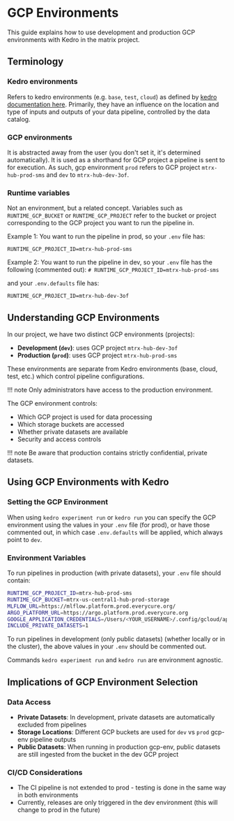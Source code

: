 # GCP Environments


This guide explains how to use development and production GCP environments with Kedro in the matrix project.

## Terminology

### Kedro environments

Refers to kedro environments (e.g. `base`, `test`, `cloud`) as defined by [kedro documentation here](https://docs.kedro.org/en/stable/configuration/configuration_basics.html#configuration-environments).
Primarily, they have an influence on the location and type of inputs and outputs of your data pipeline, controlled by the data catalog.

### GCP environments

It is abstracted away from the user (you don't set it, it's determined automatically). It is used as a shorthand for  GCP project a pipeline is sent to for execution.
As such, gcp environment `prod` refers to GCP project `mtrx-hub-prod-sms` and `dev` to `mtrx-hub-dev-3of`.

### Runtime variables

Not an environment, but a related concept. 
Variables such as `RUNTIME_GCP_BUCKET` or `RUNTIME_GCP_PROJECT` refer to the bucket or project corresponding to the GCP project you want to run the pipeline in.

Example 1: You want to run the pipeline in prod, so your `.env` file has:

`RUNTIME_GCP_PROJECT_ID=mtrx-hub-prod-sms`

Example 2: You want to run the pipeline in dev, so your `.env` file has the following (commented out):
`# RUNTIME_GCP_PROJECT_ID=mtrx-hub-prod-sms`

and your `.env.defaults` file has:

`RUNTIME_GCP_PROJECT_ID=mtrx-hub-dev-3of`

## Understanding GCP Environments

In our project, we have two distinct GCP environments (projects):

- **Development (`dev`)**: uses GCP project `mtrx-hub-dev-3of`
- **Production (`prod`)**: uses GCP project `mtrx-hub-prod-sms`

These environments are separate from Kedro environments (base, cloud, test, etc.) which control pipeline configurations.

!!! note 
    Only administrators have access to the production environment.

The GCP environment controls:

- Which GCP project is used for data processing
- Which storage buckets are accessed
- Whether private datasets are available
- Security and access controls

!!! note 
    Be aware that production contains strictly confidential, private datasets.
## Using GCP Environments with Kedro

### Setting the GCP Environment

When using `kedro experiment run` or `kedro run` you can specify the GCP environment using the values in your `.env` file (for prod), or have those commented out, in which case `.env.defaults` will be applied, which always point to `dev`.


### Environment Variables

To run pipelines in production (with private datasets), your `.env` file should contain:
```bash
RUNTIME_GCP_PROJECT_ID=mtrx-hub-prod-sms
RUNTIME_GCP_BUCKET=mtrx-us-central1-hub-prod-storage
MLFLOW_URL=https://mlflow.platform.prod.everycure.org/
ARGO_PLATFORM_URL=https://argo.platform.prod.everycure.org
GOOGLE_APPLICATION_CREDENTIALS=/Users/<YOUR_USERNAME>/.config/gcloud/application_default_credentials.json
INCLUDE_PRIVATE_DATASETS=1
```

To run pipelines in development (only public datasets) (whether locally or in the cluster),  the above values in your `.env` should be commented out.

Commands `kedro experiment run` and `kedro run` are environment agnostic.

## Implications of GCP Environment Selection

### Data Access

- **Private Datasets**: In development, private datasets are automatically excluded from pipelines
- **Storage Locations**: Different GCP buckets are used for `dev` vs `prod` gcp-env pipeline outputs
- **Public Datasets**: When running in production gcp-env, public datasets are still ingested from the bucket in the dev GCP project


### CI/CD Considerations

- The CI pipeline is not extended to prod - testing is done in the same way in both environments
- Currently, releases are only triggered in the dev environment (this will change to prod in the future)
